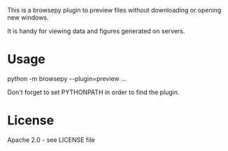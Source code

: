 This is a browsepy plugin to preview files without downloading or opening new windows.

It is handy for viewing data and figures generated on servers.

# Usage

python -m browsepy --plugin=preview ...

Don't forget to set PYTHONPATH in order to find the plugin.

# License

Apache 2.0 - see LICENSE file
